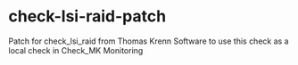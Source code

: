 # check-lsi-raid-patch 

Patch for check_lsi_raid from Thomas Krenn Software
to use this check as a local check in Check_MK Monitoring
